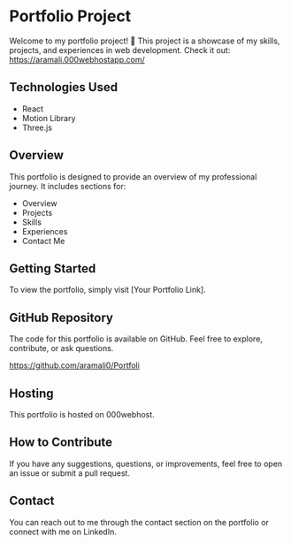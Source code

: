 # Portfolio Project

Welcome to my portfolio project! 🚀 This project is a showcase of my skills, projects, and experiences in web development.
Check it out: https://aramali.000webhostapp.com/

## Technologies Used

- React
- Motion Library
- Three.js

## Overview

This portfolio is designed to provide an overview of my professional journey. It includes sections for:

- Overview
- Projects
- Skills
- Experiences
- Contact Me

## Getting Started

To view the portfolio, simply visit [Your Portfolio Link].

## GitHub Repository

The code for this portfolio is available on GitHub. Feel free to explore, contribute, or ask questions.

https://github.com/aramali0/Portfoli

## Hosting

This portfolio is hosted on 000webhost.

## How to Contribute

If you have any suggestions, questions, or improvements, feel free to open an issue or submit a pull request.

## Contact

You can reach out to me through the contact section on the portfolio or connect with me on LinkedIn.

